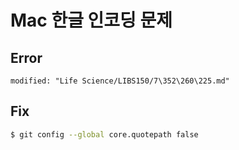 # Mac 한글 인코딩 문제

## Error
```
modified: "Life Science/LIBS150/7\352\260\225.md"
```

## Fix
```bash
$ git config --global core.quotepath false
```